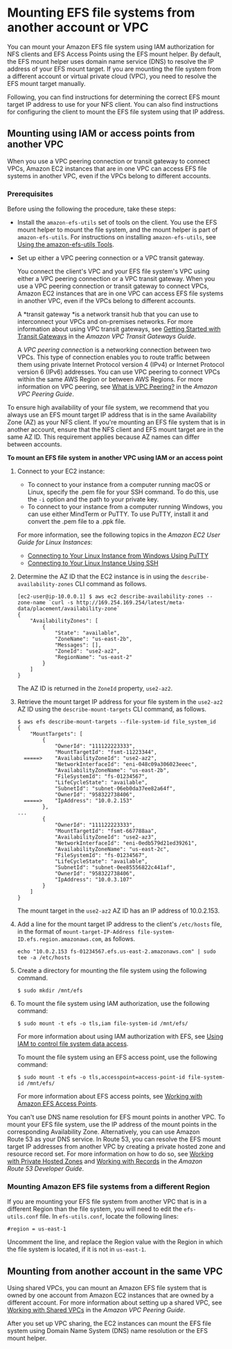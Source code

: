 # Mounting EFS file systems from another account or VPC<a name="manage-fs-access-vpc-peering"></a>

You can mount your Amazon EFS file system using IAM authorization for NFS clients and EFS Access Points using the EFS mount helper\. By default, the EFS mount helper uses domain name service \(DNS\) to resolve the IP address of your EFS mount target\. If you are mounting the file system from a different account or virtual private cloud \(VPC\), you need to resolve the EFS mount target manually\.

Following, you can find instructions for determining the correct EFS mount target IP address to use for your NFS client\. You can also find instructions for configuring the client to mount the EFS file system using that IP address\.

## Mounting using IAM or access points from another VPC<a name="mount-fs-different-vpc"></a>

When you use a VPC peering connection or transit gateway to connect VPCs, Amazon EC2 instances that are in one VPC can access EFS file systems in another VPC, even if the VPCs belong to different accounts\. 

### Prerequisites<a name="mount-fs-different-vpc-prerequisites"></a>

Before using the following the procedure, take these steps:
+ Install the `amazon-efs-utils` set of tools on the client\. You use the EFS mount helper to mount the file system, and the mount helper is part of `amazon-efs-utils`\. For instructions on installing `amazon-efs-utils`, see [Using the amazon\-efs\-utils Tools](using-amazon-efs-utils.md)\.
+ Set up either a VPC peering connection or a VPC transit gateway\. 

  You connect the client's VPC and your EFS file system's VPC using either a VPC peering connection or a VPC transit gateway\. When you use a VPC peering connection or transit gateway to connect VPCs, Amazon EC2 instances that are in one VPC can access EFS file systems in another VPC, even if the VPCs belong to different accounts\.

  A *transit gateway *is a network transit hub that you can use to interconnect your VPCs and on\-premises networks\. For more information about using VPC transit gateways, see [Getting Started with Transit Gateways](https://docs.aws.amazon.com/vpc/latest/tgw/tgw-getting-started.html) in the *Amazon VPC Transit Gateways Guide*\.

  A *VPC peering connection* is a networking connection between two VPCs\. This type of connection enables you to route traffic between them using private Internet Protocol version 4 \(IPv4\) or Internet Protocol version 6 \(IPv6\) addresses\. You can use VPC peering to connect VPCs within the same AWS Region or between AWS Regions\. For more information on VPC peering, see [What is VPC Peering?](https://docs.aws.amazon.com/vpc/latest/peering/Welcome.html) in the *Amazon VPC Peering Guide*\.

To ensure high availability of your file system, we recommend that you always use an EFS mount target IP address that is in the same Availability Zone \(AZ\) as your NFS client\. If you're mounting an EFS file system that is in another account, ensure that the NFS client and EFS mount target are in the same AZ ID\. This requirement applies because AZ names can differ between accounts\.

**To mount an EFS file system in another VPC using IAM or an access point**

1. Connect to your EC2 instance:
   + To connect to your instance from a computer running macOS or Linux, specify the \.pem file for your SSH command\. To do this, use the `-i` option and the path to your private key\.
   + To connect to your instance from a computer running Windows, you can use either MindTerm or PuTTY\. To use PuTTY, install it and convert the \.pem file to a \.ppk file\.

   For more information, see the following topics in the *Amazon EC2 User Guide for Linux Instances*:
   +  [Connecting to Your Linux Instance from Windows Using PuTTY](https://docs.aws.amazon.com/AWSEC2/latest/UserGuide/putty.html) 
   +  [Connecting to Your Linux Instance Using SSH](https://docs.aws.amazon.com/AWSEC2/latest/UserGuide/AccessingInstancesLinux.html)

1. Determine the AZ ID that the EC2 instance is in using the `describe-availability-zones` CLI command as follows\.

   ```
   [ec2-user@ip-10.0.0.1] $ aws ec2 describe-availability-zones --zone-name `curl -s http://169.254.169.254/latest/meta-data/placement/availability-zone`
   {
       "AvailabilityZones": [
           {
               "State": "available", 
               "ZoneName": "us-east-2b", 
               "Messages": [], 
               "ZoneId": "use2-az2", 
               "RegionName": "us-east-2"
           }
       ]
   }
   ```

   The AZ ID is returned in the `ZoneId` property, `use2-az2`\.

1. Retrieve the mount target IP address for your file system in the `use2-az2` AZ ID using the `describe-mount-targets` CLI command, as follows\.

   ```
   $ aws efs describe-mount-targets --file-system-id file_system_id
   {
       "MountTargets": [
           {
               "OwnerId": "111122223333",
               "MountTargetId": "fsmt-11223344", 
     =====>    "AvailabilityZoneId": "use2-az2",
               "NetworkInterfaceId": "eni-048c09a306023eeec", 
               "AvailabilityZoneName": "us-east-2b", 
               "FileSystemId": "fs-01234567", 
               "LifeCycleState": "available", 
               "SubnetId": "subnet-06eb0da37ee82a64f", 
               "OwnerId": "958322738406", 
     =====>    "IpAddress": "10.0.2.153"
           }, 
   ...
           {
               "OwnerId": "111122223333",
               "MountTargetId": "fsmt-667788aa", 
               "AvailabilityZoneId": "use2-az3", 
               "NetworkInterfaceId": "eni-0edb579d21ed39261", 
               "AvailabilityZoneName": "us-east-2c", 
               "FileSystemId": "fs-01234567", 
               "LifeCycleState": "available", 
               "SubnetId": "subnet-0ee85556822c441af", 
               "OwnerId": "958322738406", 
               "IpAddress": "10.0.3.107"
           }
       ]
   }
   ```

   The mount target in the `use2-az2` AZ ID has an IP address of 10\.0\.2\.153\.

1. Add a line for the mount target IP address to the client's `/etc/hosts` file, in the format of `mount-target-IP-Address file-system-ID.efs.region.amazonaws.com`, as follows\.

   ```
   echo "10.0.2.153 fs-01234567.efs.us-east-2.amazonaws.com" | sudo tee -a /etc/hosts
   ```

1. Create a directory for mounting the file system using the following command\.

   ```
   $ sudo mkdir /mnt/efs
   ```

1. To mount the file system using IAM authorization, use the following command:

   ```
   $ sudo mount -t efs -o tls,iam file-system-id /mnt/efs/
   ```

   For more information about using IAM authorization with EFS, see [Using IAM to control file system data access](iam-access-control-nfs-efs.md)\.

   To mount the file system using an EFS access point, use the following command:

   ```
   $ sudo mount -t efs -o tls,accesspoint=access-point-id file-system-id /mnt/efs/
   ```

   For more information about EFS access points, see [Working with Amazon EFS Access Points](efs-access-points.md)\.

You can't use DNS name resolution for EFS mount points in another VPC\. To mount your EFS file system, use the IP address of the mount points in the corresponding Availability Zone\. Alternatively, you can use Amazon Route 53 as your DNS service\. In Route 53, you can resolve the EFS mount target IP addresses from another VPC by creating a private hosted zone and resource record set\. For more information on how to do so, see [Working with Private Hosted Zones](https://docs.aws.amazon.com/Route53/latest/DeveloperGuide/hosted-zones-private.html) and [Working with Records](https://docs.aws.amazon.com/Route53/latest/DeveloperGuide/rrsets-working-with.html) in the *Amazon Route 53 Developer Guide*\.

### Mounting Amazon EFS file systems from a different Region<a name="mount-different-region-vpc"></a>

If you are mounting your EFS file system from another VPC that is in a different Region than the file system, you will need to edit the `efs-utils.conf` file\. In `efs-utils.conf`, locate the following lines:

```
#region = us-east-1
```

Uncomment the line, and replace the Region value with the Region in which the file system is located, if it is not in `us-east-1`\.

## Mounting from another account in the same VPC<a name="mount-fs-diff-account-same-vpc"></a>

Using shared VPCs, you can mount an Amazon EFS file system that is owned by one account from Amazon EC2 instances that are owned by a different account\. For more information about setting up a shared VPC, see [Working with Shared VPCs](https://docs.aws.amazon.com/vpc/latest/userguide/vpc-sharing.html) in the *Amazon VPC Peering Guide*\. 

After you set up VPC sharing, the EC2 instances can mount the EFS file system using Domain Name System \(DNS\) name resolution or the EFS mount helper\.